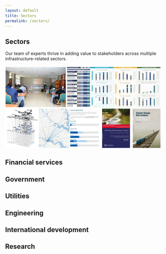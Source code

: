 ```yaml
---
layout: default
title: Sectors
permalink: /sectors/
---
```

## Sectors
Our team of experts thrive in adding value to stakeholders across multiple infrastructure-related sectors.
<br>
<br>
<img src="/assets/img/sectors.png" alt="Example sectors">
<br>
## Financial services

## Government

## Utilities

## Engineering

## International development

## Research 

